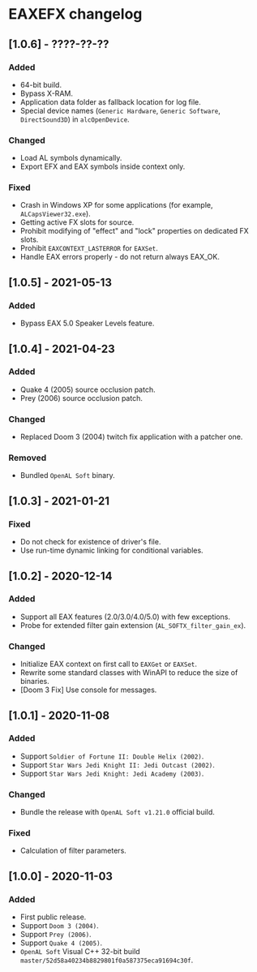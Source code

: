 # EAXEFX changelog


## [1.0.6] - ????-??-??
### Added
- 64-bit build.
- Bypass X-RAM.
- Application data folder as fallback location for log file.
- Special device names (`Generic Hardware`, `Generic Software`, `DirectSound3D`) in `alcOpenDevice`.

### Changed
- Load AL symbols dynamically.
- Export EFX and EAX symbols inside context only.

### Fixed
- Crash in Windows XP for some applications (for example, `ALCapsViewer32.exe`).
- Getting active FX slots for source.
- Prohibit modifying of "effect" and "lock" properties on dedicated FX slots.
- Prohibit `EAXCONTEXT_LASTERROR` for `EAXSet`.
- Handle EAX errors properly - do not return always EAX_OK.


## [1.0.5] - 2021-05-13
### Added
- Bypass EAX 5.0 Speaker Levels feature.


## [1.0.4] - 2021-04-23
### Added
- Quake 4 (2005) source occlusion patch.
- Prey (2006) source occlusion patch.

### Changed
- Replaced Doom 3 (2004) twitch fix application with a patcher one.

### Removed
- Bundled `OpenAL Soft` binary.


## [1.0.3] - 2021-01-21
### Fixed
- Do not check for existence of driver's file.
- Use run-time dynamic linking for conditional variables.


## [1.0.2] - 2020-12-14
### Added
- Support all EAX features (2.0/3.0/4.0/5.0) with few exceptions.
- Probe for extended filter gain extension (`AL_SOFTX_filter_gain_ex`).

### Changed
- Initialize EAX context on first call to `EAXGet` or `EAXSet`.
- Rewrite some standard classes with WinAPI to reduce the size of binaries.
- [Doom 3 Fix] Use console for messages.


## [1.0.1] - 2020-11-08
### Added
- Support `Soldier of Fortune II: Double Helix (2002)`.
- Support `Star Wars Jedi Knight II: Jedi Outcast (2002)`.
- Support `Star Wars Jedi Knight: Jedi Academy (2003)`.

### Changed
- Bundle the release with `OpenAL Soft v1.21.0` official build.

### Fixed
- Calculation of filter parameters.


## [1.0.0] - 2020-11-03
### Added
- First public release.
- Support `Doom 3 (2004)`.
- Support `Prey (2006)`.
- Support `Quake 4 (2005)`.
- `OpenAL Soft` Visual C++ 32-bit build `master/52d58a40234b8829801f0a587375eca91694c30f`.
